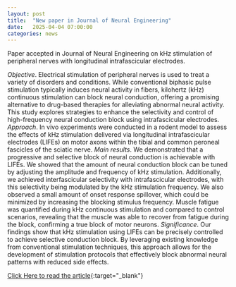 ```yaml
---
layout: post
title:  "New paper in Journal of Neural Engineering"
date:   2025-04-04 07:00:00
categories: news
---
```

Paper accepted in Journal of Neural Engineering on kHz stimulation of peripheral nerves with longitudinal intrafascicular electrodes.

*Objective*. Electrical stimulation of peripheral nerves is used to treat a variety of disorders and conditions. While conventional biphasic pulse stimulation typically induces neural activity in fibers, kilohertz (kHz) continuous stimulation can block neural conduction, offering a promising alternative to drug-based therapies for alleviating abnormal neural activity. This study explores strategies to enhance the selectivity and control of high-frequency neural conduction block using intrafascicular electrodes. *Approach*. In vivo experiments were conducted in a rodent model to assess the effects of kHz stimulation delivered via longitudinal intrafascicular electrodes (LIFEs) on motor axons within the tibial and common peroneal fascicles of the sciatic nerve. *Main results*. We demonstrated that a progressive and selective block of neural conduction is achievable with LIFEs. We showed that the amount of neural conduction block can be tuned by adjusting the amplitude and frequency of kHz stimulation. Additionally, we achieved interfascicular selectivity with intrafascicular electrodes, with this selectivity being modulated by the kHz stimulation frequency. We also observed a small amount of onset response spillover, which could be minimized by increasing the blocking stimulus frequency. Muscle fatigue was quantified during kHz continuous stimulation and compared to control scenarios, revealing that the muscle was able to recover from fatigue during the block, confirming a true block of motor neurons. *Significance*. Our findings show that kHz stimulation using LIFEs can be precisely controlled to achieve selective conduction block. By leveraging existing knowledge from conventional stimulation techniques, this approach allows for the development of stimulation protocols that effectively block abnormal neural patterns with reduced side effects.

[Click Here to read the article](https://iopscience.iop.org/article/10.1088/1741-2552/adc62a/meta){:target="_blank"}

